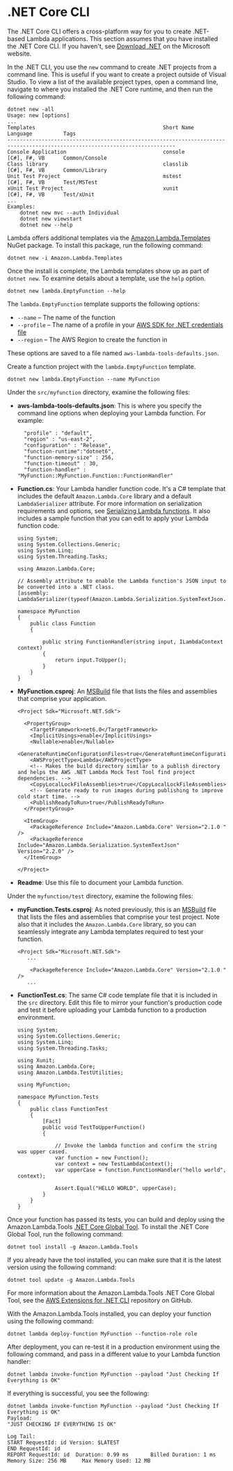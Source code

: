 # \.NET Core CLI<a name="csharp-package-cli"></a>

The \.NET Core CLI offers a cross\-platform way for you to create \.NET\-based Lambda applications\. This section assumes that you have installed the \.NET Core CLI\. If you haven't, see [Download \.NET](https://dotnet.microsoft.com/download) on the Microsoft website\.

In the \.NET CLI, you use the `new` command to create \.NET projects from a command line\. This is useful if you want to create a project outside of Visual Studio\. To view a list of the available project types, open a command line, navigate to where you installed the \.NET Core runtime, and then run the following command:

```
dotnet new -all
Usage: new [options]
...
Templates                                         Short Name         Language          Tags                             
----------------------------------------------------------------------------------------------------------------------------
Console Application                               console            [C#], F#, VB      Common/Console                   
Class library                                     classlib           [C#], F#, VB      Common/Library                   
Unit Test Project                                 mstest             [C#], F#, VB      Test/MSTest                      
xUnit Test Project                                xunit              [C#], F#, VB      Test/xUnit                       
...
Examples:
    dotnet new mvc --auth Individual
    dotnet new viewstart
    dotnet new --help
```

Lambda offers additional templates via the [Amazon\.Lambda\.Templates](https://www.nuget.org/packages/Amazon.Lambda.Templates) NuGet package\. To install this package, run the following command:

```
dotnet new -i Amazon.Lambda.Templates
```

Once the install is complete, the Lambda templates show up as part of `dotnet new`\. To examine details about a template, use the `help` option\.

```
dotnet new lambda.EmptyFunction --help
```

The `lambda.EmptyFunction` template supports the following options:
+ `--name` – The name of the function
+ `--profile` – The name of a profile in your [AWS SDK for \.NET credentials file](https://docs.aws.amazon.com/sdk-for-net/v3/developer-guide/net-dg-config-creds.html)
+ `--region` – The AWS Region to create the function in

These options are saved to a file named `aws-lambda-tools-defaults.json`\.

Create a function project with the `lambda.EmptyFunction` template\.

```
dotnet new lambda.EmptyFunction --name MyFunction
```

Under the `src/myfunction` directory, examine the following files:
+ **aws\-lambda\-tools\-defaults\.json**: This is where you specify the command line options when deploying your Lambda function\. For example:

  ```
    "profile" : "default",
    "region" : "us-east-2",
    "configuration" : "Release",
    "function-runtime":"dotnet6",
    "function-memory-size" : 256,
    "function-timeout" : 30,
    "function-handler" : "MyFunction::MyFunction.Function::FunctionHandler"
  ```
+ **Function\.cs**: Your Lambda handler function code\. It's a C\# template that includes the default `Amazon.Lambda.Core` library and a default `LambdaSerializer` attribute\. For more information on serialization requirements and options, see [Serializing Lambda functions](csharp-handler.md#csharp-handler-serializer)\. It also includes a sample function that you can edit to apply your Lambda function code\.

  ```
  using System;
  using System.Collections.Generic;
  using System.Linq;
  using System.Threading.Tasks;
  
  using Amazon.Lambda.Core;
  
  // Assembly attribute to enable the Lambda function's JSON input to be converted into a .NET class.
  [assembly: LambdaSerializer(typeof(Amazon.Lambda.Serialization.SystemTextJson.DefaultLambdaJsonSerializer))]
  
  namespace MyFunction
  {
      public class Function
      {      
        
          public string FunctionHandler(string input, ILambdaContext context)
          {
              return input.ToUpper();
          }
      }
  }
  ```
+ **MyFunction\.csproj**: An [MSBuild](https://msdn.microsoft.com/en-us/library/dd393574.aspx) file that lists the files and assemblies that comprise your application\.

  ```
  <Project Sdk="Microsoft.NET.Sdk">
  
    <PropertyGroup>
      <TargetFramework>net6.0</TargetFramework>
      <ImplicitUsings>enable</ImplicitUsings>
      <Nullable>enable</Nullable>
      <GenerateRuntimeConfigurationFiles>true</GenerateRuntimeConfigurationFiles>
      <AWSProjectType>Lambda</AWSProjectType>
      <!-- Makes the build directory similar to a publish directory and helps the AWS .NET Lambda Mock Test Tool find project dependencies. -->
      <CopyLocalLockFileAssemblies>true</CopyLocalLockFileAssemblies>
      <!-- Generate ready to run images during publishing to improve cold start time. -->
      <PublishReadyToRun>true</PublishReadyToRun>
    </PropertyGroup>
  
    <ItemGroup>
      <PackageReference Include="Amazon.Lambda.Core" Version="2.1.0 " />
      <PackageReference Include="Amazon.Lambda.Serialization.SystemTextJson" Version="2.2.0" />
    </ItemGroup>
  
  </Project>
  ```
+ **Readme**: Use this file to document your Lambda function\.

Under the `myfunction/test` directory, examine the following files:
+ **myFunction\.Tests\.csproj**: As noted previously, this is an [MSBuild](https://msdn.microsoft.com/en-us/library/dd393574.aspx) file that lists the files and assemblies that comprise your test project\. Note also that it includes the `Amazon.Lambda.Core` library, so you can seamlessly integrate any Lambda templates required to test your function\.

  ```
  <Project Sdk="Microsoft.NET.Sdk">
     ... 
  
      <PackageReference Include="Amazon.Lambda.Core" Version="2.1.0 " />
     ...
  ```
+ **FunctionTest\.cs**: The same C\# code template file that it is included in the `src` directory\. Edit this file to mirror your function's production code and test it before uploading your Lambda function to a production environment\.

  ```
  using System;
  using System.Collections.Generic;
  using System.Linq;
  using System.Threading.Tasks;
  
  using Xunit;
  using Amazon.Lambda.Core;
  using Amazon.Lambda.TestUtilities;
  
  using MyFunction;
  
  namespace MyFunction.Tests
  {
      public class FunctionTest
      {
          [Fact]
          public void TestToUpperFunction()
          {
  
              // Invoke the lambda function and confirm the string was upper cased.
              var function = new Function();
              var context = new TestLambdaContext();
              var upperCase = function.FunctionHandler("hello world", context);
  
              Assert.Equal("HELLO WORLD", upperCase);
          }
      }
  }
  ```

Once your function has passed its tests, you can build and deploy using the Amazon\.Lambda\.Tools [\.NET Core Global Tool](http://aws.amazon.com/blogs/developer/net-core-global-tools-for-aws/)\. To install the \.NET Core Global Tool, run the following command:

```
dotnet tool install -g Amazon.Lambda.Tools
```

If you already have the tool installed, you can make sure that it is the latest version using the following command:

```
dotnet tool update -g Amazon.Lambda.Tools
```

For more information about the Amazon\.Lambda\.Tools \.NET Core Global Tool, see the [AWS Extensions for \.NET CLI](https://github.com/aws/aws-extensions-for-dotnet-cli) repository on GitHub\.

With the Amazon\.Lambda\.Tools installed, you can deploy your function using the following command:

```
dotnet lambda deploy-function MyFunction --function-role role
```

After deployment, you can re\-test it in a production environment using the following command, and pass in a different value to your Lambda function handler:

```
dotnet lambda invoke-function MyFunction --payload "Just Checking If Everything is OK"
```

If everything is successful, you see the following:

```
dotnet lambda invoke-function MyFunction --payload "Just Checking If Everything is OK"
Payload:
"JUST CHECKING IF EVERYTHING IS OK"

Log Tail:
START RequestId: id Version: $LATEST
END RequestId: id
REPORT RequestId: id  Duration: 0.99 ms       Billed Duration: 1 ms         Memory Size: 256 MB     Max Memory Used: 12 MB
```